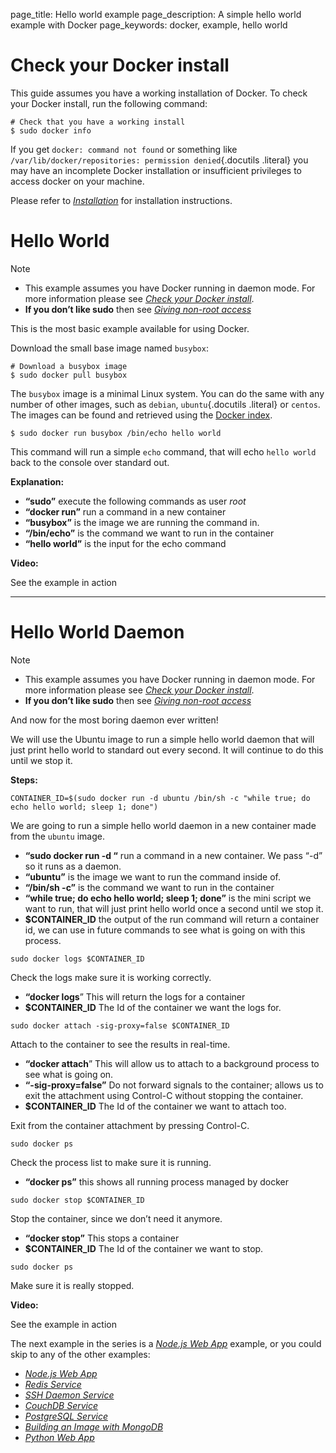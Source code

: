 page_title: Hello world example
page_description: A simple hello world example with Docker
page_keywords: docker, example, hello world

# Check your Docker install

This guide assumes you have a working installation of Docker. To check
your Docker install, run the following command:

    # Check that you have a working install
    $ sudo docker info

If you get `docker: command not found` or something
like `/var/lib/docker/repositories: permission denied`{.docutils
.literal} you may have an incomplete Docker installation or insufficient
privileges to access docker on your machine.

Please refer to [*Installation*](../../installation/#installation-list)
for installation instructions.

# Hello World

Note

-   This example assumes you have Docker running in daemon mode. For
    more information please see [*Check your Docker
    install*](#running-examples).
-   **If you don’t like sudo** then see [*Giving non-root
    access*](../../installation/binaries/#dockergroup)

This is the most basic example available for using Docker.

Download the small base image named `busybox`:

    # Download a busybox image
    $ sudo docker pull busybox

The `busybox` image is a minimal Linux system. You
can do the same with any number of other images, such as
`debian`, `ubuntu`{.docutils .literal} or
`centos`. The images can be found and retrieved
using the [Docker index](http://index.docker.io).

    $ sudo docker run busybox /bin/echo hello world

This command will run a simple `echo` command, that
will echo `hello world` back to the console over
standard out.

**Explanation:**

-   **“sudo”** execute the following commands as user *root*
-   **“docker run”** run a command in a new container
-   **“busybox”** is the image we are running the command in.
-   **“/bin/echo”** is the command we want to run in the container
-   **“hello world”** is the input for the echo command

**Video:**

See the example in action

* * * * *

# Hello World Daemon

Note

-   This example assumes you have Docker running in daemon mode. For
    more information please see [*Check your Docker
    install*](#running-examples).
-   **If you don’t like sudo** then see [*Giving non-root
    access*](../../installation/binaries/#dockergroup)

And now for the most boring daemon ever written!

We will use the Ubuntu image to run a simple hello world daemon that
will just print hello world to standard out every second. It will
continue to do this until we stop it.

**Steps:**

    CONTAINER_ID=$(sudo docker run -d ubuntu /bin/sh -c "while true; do echo hello world; sleep 1; done")

We are going to run a simple hello world daemon in a new container made
from the `ubuntu` image.

-   **“sudo docker run -d “** run a command in a new container. We pass
    “-d” so it runs as a daemon.
-   **“ubuntu”** is the image we want to run the command inside of.
-   **“/bin/sh -c”** is the command we want to run in the container
-   **“while true; do echo hello world; sleep 1; done”** is the mini
    script we want to run, that will just print hello world once a
    second until we stop it.
-   **\$CONTAINER\_ID** the output of the run command will return a
    container id, we can use in future commands to see what is going on
    with this process.

<!-- -->

    sudo docker logs $CONTAINER_ID

Check the logs make sure it is working correctly.

-   **“docker logs**” This will return the logs for a container
-   **\$CONTAINER\_ID** The Id of the container we want the logs for.

<!-- -->

    sudo docker attach -sig-proxy=false $CONTAINER_ID

Attach to the container to see the results in real-time.

-   **“docker attach**” This will allow us to attach to a background
    process to see what is going on.
-   **“-sig-proxy=false”** Do not forward signals to the container;
    allows us to exit the attachment using Control-C without stopping
    the container.
-   **\$CONTAINER\_ID** The Id of the container we want to attach too.

Exit from the container attachment by pressing Control-C.

    sudo docker ps

Check the process list to make sure it is running.

-   **“docker ps”** this shows all running process managed by docker

<!-- -->

    sudo docker stop $CONTAINER_ID

Stop the container, since we don’t need it anymore.

-   **“docker stop”** This stops a container
-   **\$CONTAINER\_ID** The Id of the container we want to stop.

<!-- -->

    sudo docker ps

Make sure it is really stopped.

**Video:**

See the example in action

The next example in the series is a [*Node.js Web
App*](../nodejs_web_app/#nodejs-web-app) example, or you could skip to
any of the other examples:

-   [*Node.js Web App*](../nodejs_web_app/#nodejs-web-app)
-   [*Redis Service*](../running_redis_service/#running-redis-service)
-   [*SSH Daemon Service*](../running_ssh_service/#running-ssh-service)
-   [*CouchDB
    Service*](../couchdb_data_volumes/#running-couchdb-service)
-   [*PostgreSQL Service*](../postgresql_service/#postgresql-service)
-   [*Building an Image with MongoDB*](../mongodb/#mongodb-image)
-   [*Python Web App*](../python_web_app/#python-web-app)

